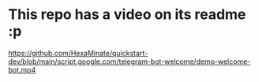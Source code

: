 # This repo has a video on its readme :p


https://github.com/HexaMinate/quickstart-dev/blob/main/script.google.com/telegram-bot-welcome/demo-welcome-bot.mp4

